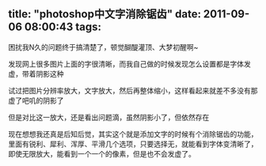 title: "photoshop中文字消除锯齿"
date: 2011-09-06 08:00:43
tags:
---

困扰我N久的问题终于搞清楚了，顿觉醐醍灌顶、大梦初醒啊~

发现网上很多图片上面的字很清晰，而我自己做的时候发现怎么设置都是字体发虚，带着阴影这种

试过把图片分辨率放大，文字放大，然后再整体缩小，这样看起来就差不多没有那虚了吧叽的阴影了

但是对比这一放大，还是看出问题滴，虽然阴影小了，但依然存在

现在想想我还真是后知后觉，其实这个就是添加文字的时候有个消除锯齿的功能，里面有锐利、犀利、浑厚、平滑几个选项，只要选择无，就能看到字体变清晰了，即使无限放大，能看到一个一个的像素，但是也不会发虚了。